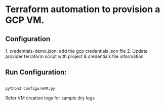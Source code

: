 <h1>Terraform automation to provision a GCP VM.</h1>
<h2>Configuration</h2>
1. credentials-demo.json: add the gcp credentials json file 
2. Update provider terraform script with project & credentials file information
<h2>Run Configuration:</h2>
<code>
python3 configureVM.py
</code>

Refer VM creation logs for sample dry logs